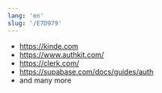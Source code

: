 ```yaml
---
lang: 'en'
slug: '/E7D979'
---
```


- https://kinde.com
- https://www.authkit.com/
- https://clerk.com/
- https://supabase.com/docs/guides/auth
- and many more
